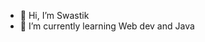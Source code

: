 - 👋 Hi, I’m Swastik
- 🌱 I’m currently learning Web dev and Java


<!---
10shrma03/10shrma03 is a ✨ special ✨ repository because its `README.md` (this file) appears on your GitHub profile.
You can click the Preview link to take a look at your changes.
--->
